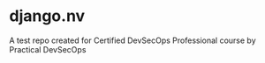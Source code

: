 # django.nv
A test repo created for Certified DevSecOps Professional course by Practical DevSecOps 
